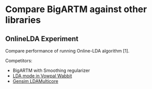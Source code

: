 Compare BigARTM against other libraries
=======================================

OnlineLDA Experiment
--------------------

Compare performance of running Online-LDA algorithm [1].

Competitors:

  - BigARTM with Smoothing regularizer
  - [LDA mode in Vowpal Wabbit](https://github.com/JohnLangford/vowpal_wabbit/wiki/Latent-Dirichlet-Allocation)
  - [Gensim LDAMulticore](http://radimrehurek.com/gensim/models/ldamulticore.html)
